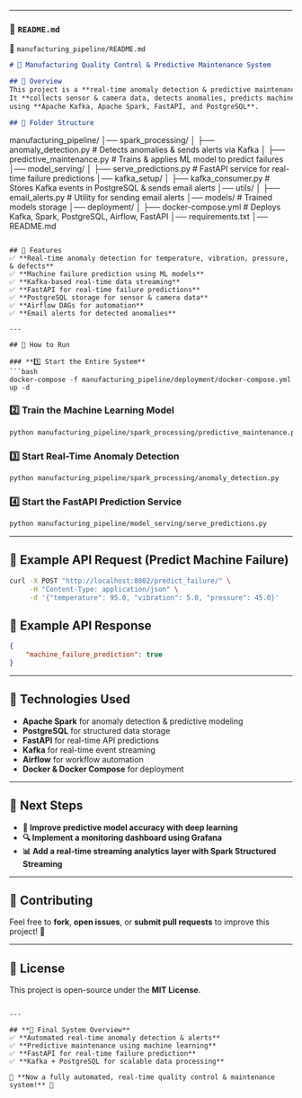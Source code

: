  
---

### **📄 `README.md`**  
📄 `manufacturing_pipeline/README.md`  
```md
# 🚀 Manufacturing Quality Control & Predictive Maintenance System

## 📌 Overview
This project is a **real-time anomaly detection & predictive maintenance system** for manufacturing.  
It **collects sensor & camera data, detects anomalies, predicts machine failures, and sends alerts**  
using **Apache Kafka, Apache Spark, FastAPI, and PostgreSQL**.

## 📂 Folder Structure
```
manufacturing_pipeline/
│── spark_processing/
│   ├── anomaly_detection.py           # Detects anomalies & sends alerts via Kafka
│   ├── predictive_maintenance.py      # Trains & applies ML model to predict failures
│── model_serving/
│   ├── serve_predictions.py           # FastAPI service for real-time failure predictions
│── kafka_setup/
│   ├── kafka_consumer.py              # Stores Kafka events in PostgreSQL & sends email alerts
│── utils/
│   ├── email_alerts.py                # Utility for sending email alerts
│── models/                            # Trained models storage
│── deployment/
│   ├── docker-compose.yml             # Deploys Kafka, Spark, PostgreSQL, Airflow, FastAPI
│── requirements.txt
│── README.md
```

## 📌 Features
✅ **Real-time anomaly detection for temperature, vibration, pressure, & defects**  
✅ **Machine failure prediction using ML models**  
✅ **Kafka-based real-time data streaming**  
✅ **FastAPI for real-time failure predictions**  
✅ **PostgreSQL storage for sensor & camera data**  
✅ **Airflow DAGs for automation**  
✅ **Email alerts for detected anomalies**  

---

## 🚀 How to Run

### **1️⃣ Start the Entire System**
```bash
docker-compose -f manufacturing_pipeline/deployment/docker-compose.yml up -d
```

### **2️⃣ Train the Machine Learning Model**
```bash
python manufacturing_pipeline/spark_processing/predictive_maintenance.py
```

### **3️⃣ Start Real-Time Anomaly Detection**
```bash
python manufacturing_pipeline/spark_processing/anomaly_detection.py
```

### **4️⃣ Start the FastAPI Prediction Service**
```bash
python manufacturing_pipeline/model_serving/serve_predictions.py
```

---

## 📌 Example API Request (Predict Machine Failure)
```bash
curl -X POST "http://localhost:8002/predict_failure/" \
     -H "Content-Type: application/json" \
     -d '{"temperature": 95.0, "vibration": 5.0, "pressure": 45.0}'
```

## 📌 Example API Response
```json
{
    "machine_failure_prediction": true
}
```

---

## 📌 Technologies Used
- **Apache Spark** for anomaly detection & predictive modeling  
- **PostgreSQL** for structured data storage  
- **FastAPI** for real-time API predictions  
- **Kafka** for real-time event streaming  
- **Airflow** for workflow automation  
- **Docker & Docker Compose** for deployment  

---

## 📌 Next Steps
- **📡 Improve predictive model accuracy with deep learning**  
- **🔍 Implement a monitoring dashboard using Grafana**  
- **📊 Add a real-time streaming analytics layer with Spark Structured Streaming**  

---

## 🤝 Contributing
Feel free to **fork**, **open issues**, or **submit pull requests** to improve this project! 🚀  

---

## 📜 License
This project is open-source under the **MIT License**.
```

---

## **🚀 Final System Overview**
✅ **Automated real-time anomaly detection & alerts**  
✅ **Predictive maintenance using machine learning**  
✅ **FastAPI for real-time failure prediction**  
✅ **Kafka + PostgreSQL for scalable data processing**  

🚀 **Now a fully automated, real-time quality control & maintenance system!** 🚀